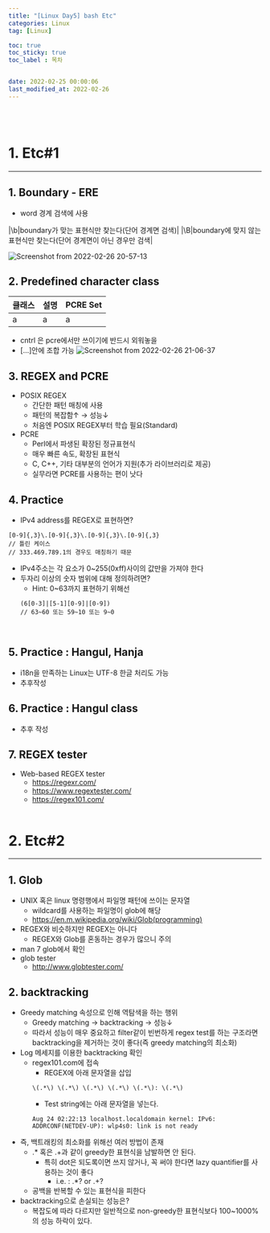 ```yaml
---
title: "[Linux Day5] bash Etc"
categories: Linux
tag: [Linux]

toc: true
toc_sticky: true
toc_label : 목차


date: 2022-02-25 00:00:06
last_modified_at: 2022-02-26
---
```

<br>
<br>

# 1. Etc#1
---
## 1. Boundary - ERE
* word 경계 검색에 사용

|\b|boundary가 맞는 표현식만 찾는다(단어 경계면 검색)|
|\B|boundary에 맞지 않는 표현식만 찾는다(단어 경계면이 아닌 경우만 검색|

![Screenshot from 2022-02-26 20-57-13](https://user-images.githubusercontent.com/58837749/155842284-cf02bb5c-8038-4e57-93db-e1c59968411e.png)

## 2. Predefined character class

|클래스|설명|PCRE Set|
|---|---|---|
|a|a|a|

- cntrl 은 pcre에서만 쓰이기에 반드시 외워놓을 
- [...]안에 조합 가능
![Screenshot from 2022-02-26 21-06-37](https://user-images.githubusercontent.com/58837749/155842562-4e322323-3cb0-43ea-a39a-297c5c9ecbcb.png)


## 3. REGEX and PCRE
* POSIX REGEX
	- 간단한 패턴 매칭에 사용
	- 패턴의 복잡함↑ → 성능↓
	- 처음엔 POSIX REGEX부터 학습 필요(Standard)
* PCRE 
	- Perl에서 파생된 확장된 정규표현식
	- 매우 빠른 속도, 확장된 표현식
	- C, C++, 기타 대부분의 언어가 지원(추가 라이브러리로 제공)
	- 실무라면 PCRE를 사용하는 편이 낫다

## 4. Practice
* IPv4 address를 REGEX로 표현하면?
```
[0-9]{,3}\.[0-9]{,3}\.[0-9]{,3}\.[0-9]{,3}
// 틀린 케이스
// 333.469.789.1의 경우도 매칭하기 때문
```
* IPv4주소는 각 요소가 0~255(0xff)사이의 값만을 가져야 한다
* 두자리 이상의 숫자 범위에 대해 정의하려면?
	- Hint: 0~63까지 표현하기 위해선
	```
	(6[0-3]|[5-1][0-9]|[0-9])
	// 63~60 또는 59~10 또는 9~0
	```
<br>

## 5. Practice : Hangul, Hanja
* i18n을 만족하는 Linux는 UTF-8 한글 처리도 가능
* 추후작성

## 6. Practice : Hangul class
* 추후 작성

## 7. REGEX tester
* Web-based REGEX tester
	- https://regexr.com/
	- https://www.regextester.com/
	- https://regex101.com/
	<br>

# 2. Etc#2
---
## 1. Glob
* UNIX 혹은 linux 명령행에서 파일명 패턴에 쓰이는 문자열
	- wildcard를 사용하는 파일명이 glob에 해당
	- https://en.m.wikipedia.org/wiki/Glob(programming)
* REGEX와 비슷하지만 REGEX는 아니다
	- REGEX와 Glob를 혼동하는 경우가 많으니 주의
* man 7 glob에서 확인
* glob tester
	- http://www.globtester.com/

## 2. backtracking
* Greedy matching 속성으로 인해 역탐색을 하는 행위
	- Greedy matching → backtracking → 성능↓
	- 따라서 성능이 매우 중요하고 filter같이 빈번하게 regex test를 하는 구조라면 backtracking을 제거하는 것이 좋다(즉 greedy matching의 최소화)
* Log 메세지를 이용한 backtracking 확인
	- regex101.com에 접속
		+ REGEX에 아래 문자열을 삽입
		```
		\(.*\) \(.*\) \(.*\) \(.*\) \(.*\): \(.*\)
		```
		+ Test string에는 아래 문자열을 넣는다.
		```
		Aug 24 02:22:13 localhost.localdomain kernel: IPv6: ADDRCONF(NETDEV-UP): wlp4s0: link is not ready
		```
* 즉, 백트래킹의 최소화를 위해선 여러 방법이 존재
	- .\* 혹은 .\+과 같이 greedy한 표현식을 남발하면 안 된다.
		+ 특히 dot은 되도록이면 쓰지 않거나, 꼭 써야 한다면 lazy quantifier를 사용하는 것이 좋다
			* i.e. : .*? or .+?
	- 공백을 반복할 수 있는 표현식을 피한다
* backtracking으로 손실되는 성능은?
	- 복잡도에 따라 다르지만 일반적으로 non-greedy한 표현식보다 100~1000%의 성능 하락이 있다.
	
